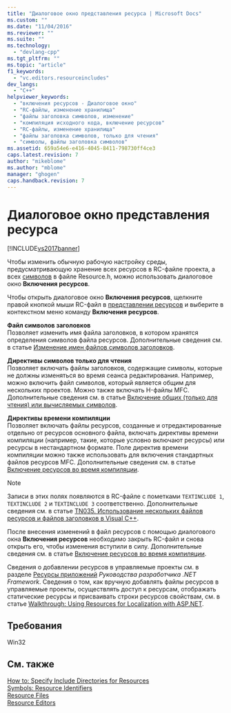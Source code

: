 ```yaml
---
title: "Диалоговое окно представления ресурса | Microsoft Docs"
ms.custom: ""
ms.date: "11/04/2016"
ms.reviewer: ""
ms.suite: ""
ms.technology: 
  - "devlang-cpp"
ms.tgt_pltfrm: ""
ms.topic: "article"
f1_keywords: 
  - "vc.editors.resourceincludes"
dev_langs: 
  - "C++"
helpviewer_keywords: 
  - "включения ресурсов - Диалоговое окно"
  - "RC-файлы, изменение хранилища"
  - "файлы заголовка символов, изменение"
  - "компиляция исходного кода, включение ресурсов"
  - "RC-файлы, изменение хранилища"
  - "файлы заголовка символов, только для чтения"
  - "символы, файлы заголовка символов"
ms.assetid: 659a54e6-e416-4045-8411-798730ff4ce3
caps.latest.revision: 7
author: "mikeblome"
ms.author: "mblome"
manager: "ghogen"
caps.handback.revision: 7
---
```

# Диалоговое окно представления ресурса
[!INCLUDE[vs2017banner](../assembler/inline/includes/vs2017banner.md)]

Чтобы изменить обычную рабочую настройку среды, предусматривающую хранение всех ресурсов в RC\-файле проекта, а всех [символов](../mfc/symbols-resource-identifiers.md) в файле Resource.h, можно использовать диалоговое окно **Включения ресурсов**.  
  
 Чтобы открыть диалоговое окно **Включения ресурсов**, щелкните правой кнопкой мыши RC\-файл в [представлении ресурсов](../windows/resource-view-window.md) и выберите в контекстном меню команду **Включения ресурсов**.  
  
 **Файл символов заголовков**  
 Позволяет изменить имя файла заголовков, в котором хранятся определения символов файла ресурсов.  Дополнительные сведения см. в статье [Изменение имен файлов символов заголовков](../windows/changing-the-names-of-symbol-header-files.md).  
  
 **Директивы символов только для чтения**  
 Позволяет включать файлы заголовков, содержащие символы, которые не должны изменяться во время сеанса редактирования.  Например, можно включить файл символов, который является общим для нескольких проектов.  Можно также включать H\-файлы MFC.  Дополнительные сведения см. в статье [Включение общих \(только для чтения\) или вычисляемых символов](../windows/including-shared-read-only-or-calculated-symbols.md).  
  
 **Директивы времени компиляции**  
 Позволяет включать файлы ресурсов, созданные и отредактированные отдельно от ресурсов основного файла, включать директивы времени компиляции \(например, такие, которые условно включают ресурсы\) или ресурсы в нестандартном формате.  Поле директив времени компиляции можно также использовать для включения стандартных файлов ресурсов MFC.  Дополнительные сведения см. в статье [Включение ресурсов во время компиляции](../Topic/How%20to:%20Include%20Resources%20at%20Compile%20Time.md).  
  
> [!NOTE]
>  Записи в этих полях появляются в RC\-файле с пометками  `TEXTINCLUDE 1`, `TEXTINCLUDE 2` и `TEXTINCLUDE 3` соответственно.  Дополнительные сведения см. в статье [TN035. Использование нескольких файлов ресурсов и файлов заголовков в Visual C\+\+](../mfc/tn035-using-multiple-resource-files-and-header-files-with-visual-cpp.md).  
  
 После внесения изменений в файл ресурсов с помощью диалогового окна **Включения ресурсов** необходимо закрыть RC\-файл и снова открыть его, чтобы изменения вступили в силу.  Дополнительные сведения см. в статье [Включение ресурсов во время компиляции](../Topic/How%20to:%20Include%20Resources%20at%20Compile%20Time.md).  
  
 Сведения о добавлении ресурсов в управляемые проекты см. в разделе [Ресурсы приложений](../Topic/Resources%20in%20Desktop%20Apps.md) *Руководства разработчика .NET Framework*. Сведения о том, как вручную добавлять файлы ресурсов в управляемые проекты, осуществлять доступ к ресурсам, отображать статические ресурсы и присваивать строки ресурсов свойствам, см. в статье [Walkthrough: Using Resources for Localization with ASP.NET](../Topic/Walkthrough:%20Using%20Resources%20for%20Localization%20with%20ASP.NET.md).  
  
## Требования  
 Win32  
  
## См. также  
 [How to: Specify Include Directories for Resources](../windows/how-to-specify-include-directories-for-resources.md)   
 [Symbols: Resource Identifiers](../mfc/symbols-resource-identifiers.md)   
 [Resource Files](../mfc/resource-files-visual-studio.md)   
 [Resource Editors](../mfc/resource-editors.md)